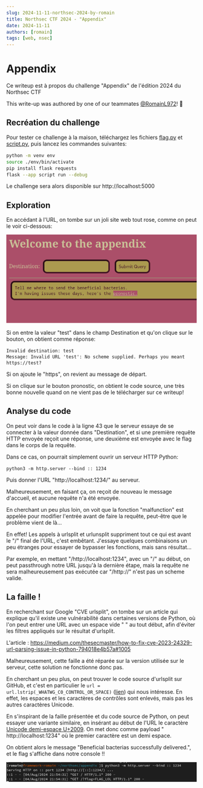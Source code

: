```yaml
---
slug: 2024-11-11-northsec-2024-by-romain
title: Northsec CTF 2024 - "Appendix"
date: 2024-11-11
authors: [romain]
tags: [web, nsec]
---
```


# Appendix

Ce writeup est à propos du challenge "Appendix" de l'édition 2024 du Northsec CTF
<!-- truncate -->

This write-up was authored by one of our teammates [@RomainL972](https://github.com/RomainL972)! 🎉

## Recréation du challenge

Pour tester ce challenge à la maison, téléchargez les fichiers [flag.py](flag.py) et [script.py](script.py), puis lancez les commandes suivantes:

```bash
python -m venv env
source ./env/bin/activate
pip install flask requests
flask --app script run --debug
```

Le challenge sera alors disponible sur http://localhost:5000

## Exploration

En accédant à l'URL, on tombe sur un joli site web tout rose, comme on peut le voir ci-dessous:

![Screenshot](images/screenshot1.png)

Si on entre la valeur "test" dans le champ Destination et qu'on clique sur le bouton, on obtient comme réponse:

```
Invalid destination: test
Message: Invalid URL 'test': No scheme supplied. Perhaps you meant https://test?
```

Si on ajoute le "https", on revient au message de départ.

Si on clique sur le bouton pronostic, on obtient le code source, une très bonne nouvelle quand on ne vient pas de le télécharger sur ce writeup!

## Analyse du code

On peut voir dans le code à la ligne 43 que le serveur essaye de se connecter à la valeur donnée dans "Destination", et si une première requête HTTP envoyée reçoit une réponse, une deuxième est envoyée avec le flag dans le corps de la requête.

Dans ce cas, on pourrait simplement ouvrir un serveur HTTP Python:

```
python3 -m http.server --bind :: 1234
```

Puis donner l'URL "http://localhost:1234/" au serveur.

Malheureusement, en faisant ça, on reçoit de nouveau le message d'accueil, et aucune requête n'a été envoyée.

En cherchant un peu plus loin, on voit que la fonction "malfunction" est appelée pour modifier l'entrée avant de faire la requête, peut-être que le problème vient de là...

En effet! Les appels à urlsplit et urlunsplit suppriment tout ce qui est avant le "/" final de l'URL, c'est embêtant. J'essaye quelques combinaisons un peu étranges pour essayer de bypasser les fonctions, mais sans résultat...

Par exemple, en mettant "/http://localhost:1234", avec un "/" au début, on peut passthrough notre URL jusqu'à la dernière étape, mais la requête ne sera malheureusement pas exécutée car "/http://" n'est pas un scheme valide.

## La faille !

En recherchant sur Google "CVE urlsplit", on tombe sur un article qui explique qu'il existe une vulnérabilité dans certaines versions de Python, où l'on peut entrer une URL avec un espace vide " " au tout début, afin d'éviter les filtres appliqués sur le résultat d'urlsplit.

L'article : https://medium.com/thesecmaster/how-to-fix-cve-2023-24329-url-parsing-issue-in-python-794018e4b57a#1005

Malheureusement, cette faille a été réparée sur la version utilisée sur le serveur, cette solution ne fonctionne donc pas.

En cherchant un peu plus, on peut trouver le code source d'urlsplit sur GitHub, et c'est en particulier le `url = url.lstrip(_WHATWG_C0_CONTROL_OR_SPACE)` ([lien](https://github.com/python/cpython/blob/be257c58152e9b960827362b11c9ef2223fd6267/Lib/urllib/parse.py#L477)) qui nous intéresse. En effet, les espaces et les caractères de contrôles sont enlevés, mais pas les autres caractères Unicode.

En s'inspirant de la faille présentée et du code source de Python, on peut essayer une variante similaire, en insérant au début de l'URL le caractère [Unicode demi-espace U+2009](https://www.compart.com/en/unicode/U+2009). On met donc comme payload "&ThinSpace;http://localhost:1234" où le premier caractère est un demi espace.

On obtient alors le message "Beneficial bacterias successfully delivered.", et le flag s'affiche dans notre console !!

![Résultat final](images/result.png)
